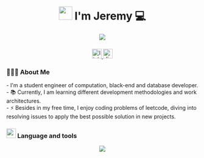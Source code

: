 <!-- Saludo y presentación -->

<h1 align="center" ><img src="https://media.giphy.com/media/hvRJCLFzcasrR4ia7z/giphy.gif" width="35"> I'm Jeremy 💻 </h1>

<p align="center">
  <a href="https://github.com/DenverCoder1/readme-typing-svg"><img src="https://readme-typing-svg.herokuapp.com?font=Time+New+Roman&color=cyan&size=25&center=true&vCenter=true&width=600&height=100&lines=Back-End+Developer;Engineering+Computer+Science+Student;Active+Learner/Researcher;Love+to+learn+new+stuffs+&#10084"></a>
</p>

###

<!-- Redes y medios de comunicación -->

<div align="center">
  <a href="https://www.linkedin.com/in/jeremy-arriagada-a3424b246/">
    <img  src="https://img.shields.io/static/v1?message=LinkedIn&logo=linkedin&label=&color=0077B5&logoColor=white&labelColor=&style=for-the-badge" hrel="https://www.linkedin.com/in/jeremy-arriagada-a3424b246/" height="25" alt="linkedin logo"  >
  </a>
  <img src="https://img.shields.io/static/v1?message=Discord&logo=discord&label=&color=7289DA&logoColor=white&labelColor=&style=for-the-badge" height="25" alt="discord logo"  />
</div>

###

<!-- Itereces -->

<h3 align="left">👨🏻‍💻  About Me</h3>

<p align="left">
  - I'm a student engineer of computation, black-end and database developer.<br>
  - 📚 Currently, I am learning different development methodologies and work architectures.<br>
  - ⚡ Besides in my free time, I enjoy coding problems of leetcode, diving into resolving issues to apply the best possible solution in new projects.
</p>

###

<!-- Tecnologias y herramientas -->
<h3 align="left"> <img src="https://media2.giphy.com/media/QssGEmpkyEOhBCb7e1/giphy.gif?cid=ecf05e47a0n3gi1bfqntqmob8g9aid1oyj2wr3ds3mg700bl&rid=giphy.gif" width ="25"> Language and tools</h3>

<p align="center">
  <a href="https://skillicons.dev">
    <img src="https://skillicons.dev/icons?i=git,python,c,java,spring,hibernate,gradle,php,react,nodejs,express,mysql,postgresql,mongodb,postman,docker&perline=14" />
  </a>
  <!-- Habilidades por aprender dotnet,nextjs,aws,azure,googlecloud -->
</p>

